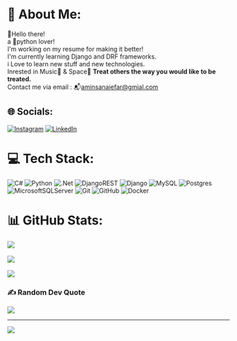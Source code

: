 # 💫 About Me:
👋Hello there!<br>
a 🐍python lover!<br>
I'm working on my resume for making it better!<br>
I'm currently learning Django and DRF frameworks.<br>
i Love to learn new stuff and new technologies.<br>
Inrested in Music🎵 & Space🌌 <strong>Treat others the way you would like to be treated.</strong><br>
Contact me via email : 📬aminsanaiefar@gmial.com<br>


## 🌐 Socials:
[![Instagram](https://img.shields.io/badge/Instagram-%23E4405F.svg?logo=Instagram&logoColor=white)](https://instagram.com/https://www.instagram.com/amin.sanaiefar?igsh=MXZxOXJnNjZnem9hOQ%3D%3D&utm_source=qr) [![LinkedIn](https://img.shields.io/badge/LinkedIn-%230077B5.svg?logo=linkedin&logoColor=white)](https://linkedin.com/in/https://www.linkedin.com/in/amin-sanaiefar-51868b318?utm_source=share&utm_campaign=share_via&utm_content=profile&utm_medium=ios_app) 

# 💻 Tech Stack:
![C#](https://img.shields.io/badge/c%23-%23239120.svg?style=for-the-badge&logo=csharp&logoColor=white) ![Python](https://img.shields.io/badge/python-3670A0?style=for-the-badge&logo=python&logoColor=ffdd54) ![.Net](https://img.shields.io/badge/.NET-5C2D91?style=for-the-badge&logo=.net&logoColor=white) ![DjangoREST](https://img.shields.io/badge/DJANGO-REST-ff1709?style=for-the-badge&logo=django&logoColor=white&color=ff1709&labelColor=gray) ![Django](https://img.shields.io/badge/django-%23092E20.svg?style=for-the-badge&logo=django&logoColor=white) ![MySQL](https://img.shields.io/badge/mysql-4479A1.svg?style=for-the-badge&logo=mysql&logoColor=white) ![Postgres](https://img.shields.io/badge/postgres-%23316192.svg?style=for-the-badge&logo=postgresql&logoColor=white) ![MicrosoftSQLServer](https://img.shields.io/badge/Microsoft%20SQL%20Server-CC2927?style=for-the-badge&logo=microsoft%20sql%20server&logoColor=white) ![Git](https://img.shields.io/badge/git-%23F05033.svg?style=for-the-badge&logo=git&logoColor=white) ![GitHub](https://img.shields.io/badge/github-%23121011.svg?style=for-the-badge&logo=github&logoColor=white) ![Docker](https://img.shields.io/badge/docker-%230db7ed.svg?style=for-the-badge&logo=docker&logoColor=white)
# 📊 GitHub Stats:
![](https://github-readme-stats.vercel.app/api?username=AminSanaiefar&theme=transparent&hide_border=false&include_all_commits=true&count_private=true)<br/><br>
![](https://github-readme-streak-stats.herokuapp.com/?user=AminSanaiefar&theme=transparent&hide_border=false)<br/><br>
![](https://github-readme-stats.vercel.app/api/top-langs/?username=AminSanaiefar&theme=transparent&hide_border=false&include_all_commits=true&count_private=true&layout=compact)

### ✍️ Random Dev Quote
![](https://quotes-github-readme.vercel.app/api?type=horizontal&theme=dark)

---
[![](https://visitcount.itsvg.in/api?id=AminSanaiefar&icon=0&color=1)](https://visitcount.itsvg.in)
